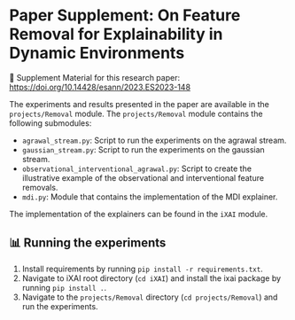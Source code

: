 # Paper Supplement: On Feature Removal for Explainability in Dynamic Environments

📖 Supplement Material for this research paper: https://doi.org/10.14428/esann/2023.ES2023-148

The experiments and results presented in the paper are available in the `projects/Removal` module.
The `projects/Removal` module contains the following submodules:

- `agrawal_stream.py`: Script to run the experiments on the agrawal stream.
- `gaussian_stream.py`: Script to run the experiments on the gaussian stream.
- `observational_interventional_agrawal.py`: Script to create the illustrative example of the observational and interventional feature removals.
- `mdi.py`: Module that contains the implementation of the MDI explainer.

The implementation of the explainers can be found in the `iXAI` module. 

## 📊 Running the experiments
1. Install requirements by running `pip install -r requirements.txt`.
2. Navigate to iXAI root directory (`cd iXAI`) and install the ixai package by running `pip install .`.
3. Navigate to the `projects/Removal` directory (`cd projects/Removal`) and run the experiments.
